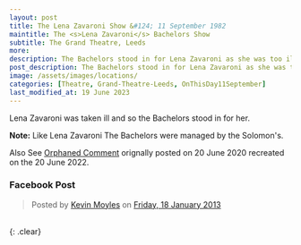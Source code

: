 ```yaml
---
layout: post
title: The Lena Zavaroni Show &#124; 11 September 1982
maintitle: The <s>Lena Zavaroni</s> Bachelors Show
subtitle: The Grand Theatre, Leeds
more: 
description: The Bachelors stood in for Lena Zavaroni as she was too ill to perform.
post_description: The Bachelors stood in for Lena Zavaroni as she was too ill to perform.
image: /assets/images/locations/
categories: [Theatre, Grand-Theatre-Leeds, OnThisDay11September]
last_modified_at: 19 June 2023
---
```


Lena Zavaroni was taken ill and so the Bachelors stood in for her.

**Note:** Like Lena Zavaroni The Bachelors were managed by the Solomon's.

Also See [Orphaned Comment](/2022-06-20-orphaned-comments) orignally posted on 20 June 2020 recreated on the 20 June 2022.

### Facebook Post

<div id="fb-root"></div>
<script async defer crossorigin="anonymous" src="https://connect.facebook.net/en_GB/sdk.js#xfbml=1&version=v18.0" nonce="9rqGYSkX"></script>

<div class="fb-post" data-href="https://www.facebook.com/photo.php?fbid=4751383516114&amp;set=gm.465445873516065&amp;type=3" data-width="auto" data-show-text="true"><blockquote cite="https://www.facebook.com/groups/leedsface/permalink/465445873516065/" class="fb-xfbml-parse-ignore">Posted by <a href="#" role="button">Kevin Moyles</a> on&nbsp;<a href="https://www.facebook.com/groups/leedsface/permalink/465445873516065/">Friday, 18 January 2013</a></blockquote></div>

<br />{: .clear}

